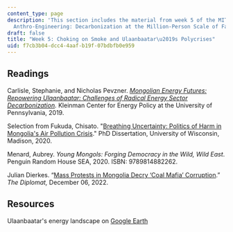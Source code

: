 ```yaml
---
content_type: page
description: 'This section includes the material from week 5 of the MIT course 21A.S01,
  Anthro-Engineering: Decarbonization at the Million-Person Scale of Fall 2023.'
draft: false
title: "Week 5: Choking on Smoke and Ulaanbaatar\u2019s Polycrises"
uid: f7cb3b04-dcc4-4aaf-b19f-07bdbfb0e959
---
```

## Readings

Carlisle, Stephanie, and Nicholas Pevzner. [*Mongolian Energy Futures: Repowering Ulaanbaatar: Challenges of Radical Energy Sector Decarbonization*](https://kleinmanenergy.upenn.edu/wp-content/uploads/2020/08/KCEP-Mongolian-Energy-Futures-Singles-1.pdf)*.* Kleinman Center for Energy Policy at the University of Pennsylvania, 2019.

Selection from Fukuda, Chisato. "[Breathing Uncertainty: Politics of Harm in Mongolia's Air Pollution Crisis](https://search.library.wisc.edu/digital/AZQY4JI7CCJKBA8U)." PhD Dissertation, University of Wisconsin, Madison, 2020.

Menard, Aubrey. *Young Mongols: Forging Democracy in the Wild, Wild East*. Penguin Random House SEA, 2020. ISBN: 9789814882262.

Julian Dierkes. “[Mass Protests in Mongolia Decry ‘Coal Mafia’ Corruption](https://thediplomat.com/2022/12/mass-protests-in-mongolia-decry-coal-mafia-corruption/).” *The Diplomat,* December 06, 2022. 

## Resources

Ulaanbaatar's energy landscape on [Google Earth](https://earth.google.com/web/data=MkEKPwo9CiExT0dSVl9PaW56NjVTQVZOelhjaThGNDZXRUtkV1FSQmoSFgoUMEFBNDJBMDhGNjI1NDcyMjkyNEQgAUICCABKBwiqtaVlEAE)